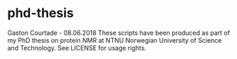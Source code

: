 # phd-thesis
Gaston Courtade - 08.06.2018
These scripts have been produced as part of my PhD thesis on protein NMR at NTNU Norwegian University of Science and Technology.
See LICENSE for usage rights. 
